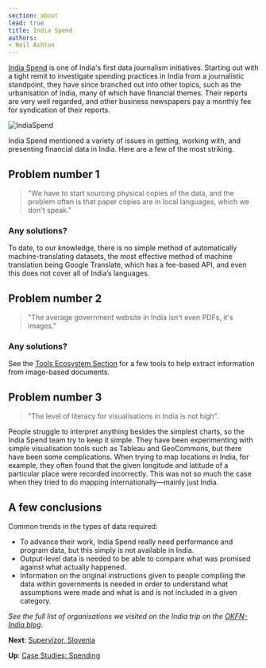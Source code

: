 ```yaml
---
section: about
lead: true
title: India Spend
authors:
- Neil Ashton
---
```

[India Spend](http://www.indiaspend.com/) is one of India's first data journalism initiatives. Starting out with a tight remit to investigate spending practices in India from a journalistic standpoint, they have since branched out into other topics, such as the urbanisation of India, many of which have financial themes. Their reports are very well regarded, and other business newspapers pay a monthly fee for syndication of their reports.

![IndiaSpend](http://farm8.staticflickr.com/7108/7794681750_316cb04eef_z.jpg)

India Spend mentioned a variety of issues in getting, working with, and presenting financial data in India. Here are a few of the most striking.

## Problem number 1

> "We have to start sourcing physical copies of the data, and the problem often is that paper copies are in local languages, which we don't speak."

### Any solutions?

To date, to our knowledge, there is no simple method of automatically machine-translating datasets, the most effective method of machine translation being Google Translate, which has a fee-based API, and even this does not cover all of India’s languages.

## Problem number 2

> "The average government website in India isn't even PDFs, it's images."

### Any solutions?

See the [Tools Ecosystem Section](../../appendix/tool-ecosystem/) for a few tools to help extract information from image-based documents.

## Problem number 3

> "The level of literacy for visualisations in India is not high".

People struggle to interpret anything besides the simplest charts, so the India Spend team try to keep it simple.  They have been experimenting with simple visualisation tools such as Tableau and GeoCommons, but there have been some complications. When trying to map locations in India, for example, they often found that the given longitude and latitude of a particular place were recorded incorrectly. This was not so much the case when they tried to do mapping internationally—mainly just India.

## A few conclusions

Common trends in the types of data required:

* To advance their work, India Spend really need performance and program data, but this simply is not available in India.
* Output-level data is needed to be able to compare what was promised against what actually happened.
* Information on the original instructions given to people compiling the data within governments is needed in order to understand what assumptions were made and what is and is not included in a given category.

<em>See the full list of organisations we visited on the India trip on the <a href="http://in.okfn.org/2012/09/18/okfn-india-trip-the-roundup/">OKFN-India blog</a></em>.

**Next**: [Supervizor, Slovenia](../supervizor/)

**Up**: [Case Studies: Spending](../)
